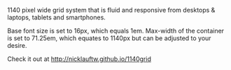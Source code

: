 1140 pixel wide grid system that is fluid and responsive from desktops & laptops, tablets and smartphones.

Base font size is set to 16px, which equals 1em.  Max-width of the container is set to 71.25em, which equates to 1140px but can be adjusted to your desire.

Check it out at http://nicklauftw.github.io/1140grid